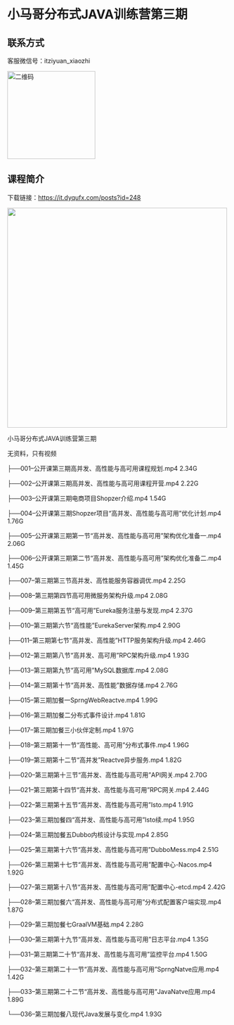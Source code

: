 # 小马哥分布式JAVA训练营第三期

## 联系方式

客服微信号：itziyuan_xiaozhi

<img src="https://ziyuanyun.oss-cn-guangzhou.aliyuncs.com/common/20240614073449/666b82192834a.jpg" width="200" height="200" alt="二维码">

## 课程简介

下载链接：https://it.dyqufx.com/posts?id=248

<img src="https://ziyuanyun.oss-cn-guangzhou.aliyuncs.com/yun/20240515151729/664461892f74e.jpg" width="500" alt="">

  小马哥分布式JAVA训练营第三期



 无资料，只有视频

 ├──001&#8211;公开课第三期高并发、高性能与高可用课程规划.mp4 2.34G

 ├──002&#8211;公开课第三期高并发、高性能与高可用课程开营.mp4 2.22G

 ├──003&#8211;公开课第三期电商项目Shopzer介绍.mp4 1.54G

 ├──004&#8211;公开课第三期Shopzer项目“高并发、高性能与高可用”优化计划.mp4 1.76G

 ├──005&#8211;公开课第三期第一节“高并发、高性能与高可用”架构优化准备一.mp4 2.06G

 ├──006&#8211;公开课第三期第二节“高并发、高性能与高可用”架构优化准备二.mp4 1.45G

 ├──007&#8211;第三期第三节高并发、高性能服务容器调优.mp4 2.25G

 ├──008&#8211;第三期第四节高可用微服务架构升级.mp4 2.08G

 ├──009&#8211;第三期第五节“高可用”Eureka服务注册与发现.mp4 2.37G

 ├──010&#8211;第三期第六节“高性能”EurekaServer架构.mp4 2.90G

 ├──011&#8211;第三期第七节“高并发、高性能”HTTP服务架构升级.mp4 2.46G

 ├──012&#8211;第三期第八节“高并发、高可用”RPC架构升级.mp4 1.93G

 ├──013&#8211;第三期第九节“高可用”MySQL数据库.mp4 2.08G

 ├──014&#8211;第三期第十节“高并发、高性能”数据存储.mp4 2.76G

 ├──015&#8211;第三期加餐一SprngWebReactve.mp4 1.99G

 ├──016&#8211;第三期加餐二分布式事件设计.mp4 1.81G

 ├──017&#8211;第三期加餐三小伙伴定制.mp4 1.97G

 ├──018&#8211;第三期第十一节“高性能、高可用”分布式事件.mp4 1.96G

 ├──019&#8211;第三期第十二节“高并发”Reactve异步服务.mp4 1.82G

 ├──020&#8211;第三期第十三节“高并发、高性能与高可用”API网关.mp4 2.70G

 ├──021&#8211;第三期第十四节“高并发、高性能与高可用”RPC网关.mp4 2.44G

 ├──022&#8211;第三期第十五节“高并发、高性能与高可用”Isto.mp4 1.91G

 ├──023&#8211;第三期加餐四“高并发、高性能与高可用”Isto续.mp4 1.95G

 ├──024&#8211;第三期加餐五Dubbo内核设计与实现.mp4 2.85G

 ├──025&#8211;第三期第十六节“高并发、高性能与高可用”DubboMess.mp4 2.51G

 ├──026&#8211;第三期第十七节“高并发、高性能与高可用”配置中心-Nacos.mp4 1.92G

 ├──027&#8211;第三期第十八节“高并发、高性能与高可用”配置中心-etcd.mp4 2.42G

 ├──028&#8211;第三期加餐六“高并发、高性能与高可用”分布式配置客户端实现.mp4 1.87G

 ├──029&#8211;第三期加餐七GraalVM基础.mp4 2.28G

 ├──030&#8211;第三期第十九节“高并发、高性能与高可用”日志平台.mp4 1.35G

 ├──031&#8211;第三期第二十节“高并发、高性能与高可用”监控平台.mp4 1.50G

 ├──032&#8211;第三期第二十一节“高并发、高性能与高可用”SprngNatve应用.mp4 1.42G

 ├──033&#8211;第三期第二十二节“高并发、高性能与高可用”JavaNatve应用.mp4 1.89G

 └──036&#8211;第三期加餐八现代Java发展与变化.mp4 1.93G

  